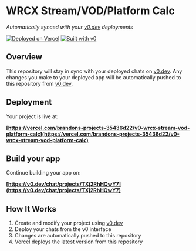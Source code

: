 # WRCX Stream/VOD/Platform Calc

*Automatically synced with your [v0.dev](https://v0.dev) deployments*

[![Deployed on Vercel](https://img.shields.io/badge/Deployed%20on-Vercel-black?style=for-the-badge&logo=vercel)](https://vercel.com/brandons-projects-35436d22/v0-wrcx-stream-vod-platform-calc)
[![Built with v0](https://img.shields.io/badge/Built%20with-v0.dev-black?style=for-the-badge)](https://v0.dev/chat/projects/TXj2RhHQwY7)

## Overview

This repository will stay in sync with your deployed chats on [v0.dev](https://v0.dev).
Any changes you make to your deployed app will be automatically pushed to this repository from [v0.dev](https://v0.dev).

## Deployment

Your project is live at:

**[https://vercel.com/brandons-projects-35436d22/v0-wrcx-stream-vod-platform-calc](https://vercel.com/brandons-projects-35436d22/v0-wrcx-stream-vod-platform-calc)**

## Build your app

Continue building your app on:

**[https://v0.dev/chat/projects/TXj2RhHQwY7](https://v0.dev/chat/projects/TXj2RhHQwY7)**

## How It Works

1. Create and modify your project using [v0.dev](https://v0.dev)
2. Deploy your chats from the v0 interface
3. Changes are automatically pushed to this repository
4. Vercel deploys the latest version from this repository